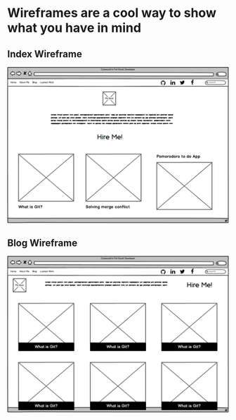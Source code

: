 # Wireframes are a cool way to show what you have in mind

## Index Wireframe

![Index wireframe](imgs/wireframe-index.png "Cyberpolin's Index WireFrame")

## Blog Wireframe

![Blog wireframe](imgs/wireframe-blog-index.png "Cyberpolin's Blog WireFrame")
